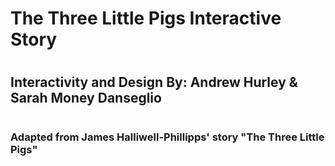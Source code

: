 # The Three Little Pigs Interactive Story
#
## Interactivity and Design By: Andrew Hurley & Sarah Money Danseglio
#
### Adapted from James Halliwell-Phillipps' story "The Three Little Pigs"
